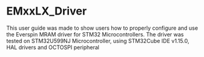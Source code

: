 # EMxxLX_Driver
This user guide was made to show users how to properly configure and use the Everspin MRAM driver for STM32 Microcontrollers. The driver was tested on STM32U599NJ Microcontroller, using STM32Cube IDE v1.15.0, HAL drivers and OCTOSPI peripheral

